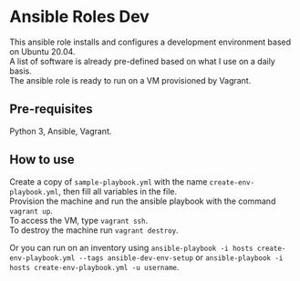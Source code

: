 # Ansible Roles Dev

This ansible role installs and configures a development environment based on Ubuntu 20.04.  
A list of software is already pre-defined based on what I use on a daily basis.  
The ansible role is ready to run on a VM provisioned by Vagrant.

## Pre-requisites

Python 3, Ansible, Vagrant.

## How to use

Create a copy of `sample-playbook.yml` with the name `create-env-playbook.yml`, then fill all variables in the file.  
Provision the machine and run the ansible playbook with the command `vagrant up`.  
To access the VM, type `vagrant ssh`.  
To destroy the machine run `vagrant destroy`.

Or you can run on an inventory using `ansible-playbook -i hosts create-env-playbook.yml --tags ansible-dev-env-setup` or `ansible-playbook -i hosts create-env-playbook.yml -u username`.
